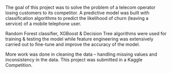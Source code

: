 The goal of this project was to solve the problem of a telecom operator losing customers to its competitor.
A predictive model was built with classification algorithms to predict the likelihood of churn (leaving a service) of a mobile telephone user. 


Random Forest classifier, XGBoost & Decision Tree algorithms were used for training & testing the model while feature engineering was extensively carried out to fine-tune and improve the accuracy of the model.

More work was done in cleaning the data – handling missing values and inconsistency in the data. This project was submitted in a Kaggle Competition.
